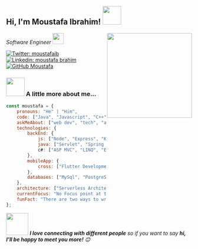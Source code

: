 <h2> Hi, I'm Moustafa Ibrahim! <img src="https://media.giphy.com/media/mGcNjsfWAjY5AEZNw6/giphy.gif" width="50"></h2>
<img align='right' src="https://media.giphy.com/media/M9gbBd9nbDrOTu1Mqx/giphy.gif" width="230">
<p><em>Software Engineer <img src="https://media.giphy.com/media/WUlplcMpOCEmTGBtBW/giphy.gif" width="30"> 
</em></p>

[![Twitter: moustafaib](https://img.shields.io/twitter/follow/moustafaib?style=social)](https://twitter.com/moustafaib)
[![Linkedin: moustafa brahim](https://img.shields.io/badge/-moustafaibrahim-blue?style=flat-square&logo=Linkedin&logoColor=white&link=https://www.linkedin.com/in/moustafaibrahem/)](https://www.linkedin.com/in/moustafaibrahem/)
[![GitHub Moustafa](https://img.shields.io/github/followers/moustafaibrahem?label=follow&style=social)](https://github.com/moustafaibrahem)

### <img src="https://media.giphy.com/media/VgCDAzcKvsR6OM0uWg/giphy.gif" width="50"> A little more about me...  

```javascript
const moustafa = {
    pronouns: "He" | "Him",
    code: ["Java", "Javascript", "C++",  "C#", "Dart"],
    askMeAbout: ["web dev", "tech", "app dev"],
    technologies: {
        backEnd: {
            js: ["Node", "Express", "Knex"],
            java: ["Servlet", "Spring Boot", "Hibernate", "Spring Data"]
            c#: ["ASP MVC", "LINQ", "Entity Framework"]
        },
        mobileApp: {
            cross: ["Flutter Development"]
        },
        databases: ["MySql", "PostgreSQL", "SQLite", "Oracle"]
    },
    architecture: ["Serverless Architecture", "Progressive web applications"],
    currentFocus: "No Focus point at this time",
    funFact: "There are two ways to write error-free programs; only the third one works"
};
```

<img src="https://media.giphy.com/media/LnQjpWaON8nhr21vNW/giphy.gif" width="60"> <em><b>I love connecting with different people</b> so if you want to say <b>hi, I'll be happy to meet you more!</b> 😊</em>
